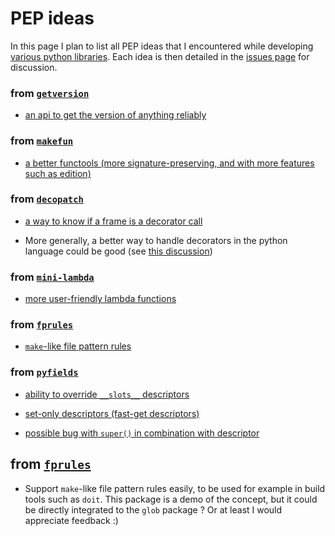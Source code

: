 # PEP ideas

In this page I plan to list all PEP ideas that I encountered while developing [various python libraries](https://github.com/smarie/ALL_OF_THE_ABOVE#python). Each idea is then detailed in the [issues page](https://github.com/smarie/python-pep-ideas/issues) for discussion.

### from [`getversion`](https://smarie.github.io/python-getversion/)

 * [an api to get the version of anything reliably](https://github.com/smarie/python-pep-ideas/issues)

### from [`makefun`](https://smarie.github.io/python-makefun)

 * [a better functools (more signature-preserving, and with more features such as edition)](https://github.com/smarie/python-pep-ideas/issues/2)

### from [`decopatch`](https://smarie.github.io/python-decopatch)

 * [a way to know if a frame is a decorator call](https://github.com/smarie/python-pep-ideas/issues/3)
 
 * More generally, a better way to handle decorators in the python language could be good (see [this discussion](https://smarie.github.io/python-decopatch/pep_proposal/))

### from [`mini-lambda`](https://smarie.github.io/python-mini-lambda)

 * [more user-friendly lambda functions](https://github.com/smarie/python-pep-ideas/issues/4)

### from  [`fprules`](https://smarie.github.io/python-fprules) 

 * [`make`-like file pattern rules](https://github.com/smarie/python-pep-ideas/issues/9)

### from [`pyfields`](https://smarie.github.io/python-pyfields/)

 * [ability to override `__slots__` descriptors](https://github.com/smarie/python-pep-ideas/issues/5)

 * [set-only descriptors (fast-get descriptors)](https://github.com/smarie/python-pep-ideas/issues/6)
 
 * [possible bug with `super()` in combination with descriptor](https://github.com/smarie/python-pep-ideas/issues/7)

## from  [`fprules`](https://smarie.github.io/python-fprules) 

 * Support `make`-like file pattern rules easily, to be used for example in build tools such as `doit`. This package is a demo of the concept, but it could be directly integrated to the `glob` package ? Or at least I would appreciate feedback :)
 
